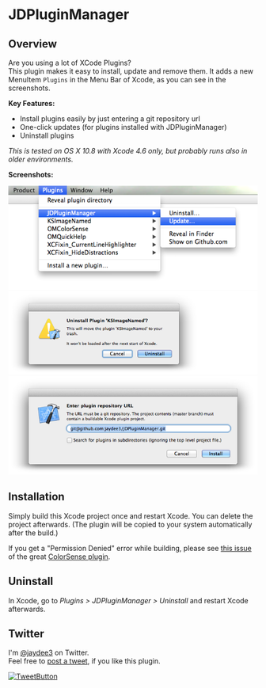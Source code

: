 # JDPluginManager

## Overview

Are you using a lot of XCode Plugins?  
This plugin makes it easy to install, update and remove them. It adds a new MenuItem `Plugins` in the Menu Bar of Xcode, as you can see in the screenshots.

**Key Features:**

- Install plugins easily by just entering a git repository url
- One-click updates (for plugins installed with JDPluginManager)
- Uninstall plugins


*This is tested on OS X 10.8 with Xcode 4.6 only, but probably runs also in older environments.*

**Screenshots:**

![Screenshot](assets/screenshot1.png "Menu Screenshot")
![Screenshot](assets/screenshot2.png "Uninstall Screenshot")
![Screenshot](assets/screenshot3.png "Installation Screenshot")

## Installation

Simply build this Xcode project once and restart Xcode. You can delete the project afterwards. (The plugin will be copied to your system automatically after the build.)

If you get a "Permission Denied" error while building, please see [this issue](https://github.com/omz/ColorSense-for-Xcode/issues/1) of the great [ColorSense plugin](https://github.com/omz/ColorSense-for-Xcode/).


## Uninstall

In Xcode, go to *Plugins > JDPluginManager > Uninstall* and restart Xcode afterwards.

## Twitter

I'm [@jaydee3](http://twitter.com/jaydee3) on Twitter.  
Feel free to [post a tweet](https://twitter.com/intent/tweet?button_hashtag=JDPluginManager&text=This%20plugin%20manages%20Xcode%20plugins!%20Easy%20installing%20and%20uninstalling%20for%20plugins!%20https%3A%2F%2Fgithub.com%2Fjaydee3%2FJDPluginManager&via=jaydee3), if you like this plugin.  

[![TweetButton](assets/tweetbutton.png "Tweet")](https://twitter.com/intent/tweet?button_hashtag=JDPluginManager&text=This%20plugin%20manages%20Xcode%20plugins!%20Easy%20installing%20and%20uninstalling%20for%20plugins!%20https%3A%2F%2Fgithub.com%2Fjaydee3%2FJDPluginManager&via=jaydee3)

